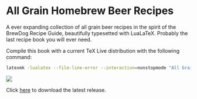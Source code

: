 # All Grain Homebrew Beer Recipes

A ever expanding collection of all grain beer recipes in the spirit of the BrewDog Recipe Guide, beautifully typesetted with LuaLaTeX. Probably the last recipe book you will ever need.

Compile this book with a current TeX Live distribution with the following command: 
```sh
latexmk -lualatex --file-line-error --interaction=nonstopmode "All Grain Homebrew Beer Recipes.tex"
```
![](https://github.com/aschet/aharecipies/workflows/Build%20LaTeX%20document/badge.svg)

Click [here](https://github.com/aschet/aharecipies/releases/latest/download/All.Grain.Homebrew.Beer.Recipes.pdf) to download the latest release.
